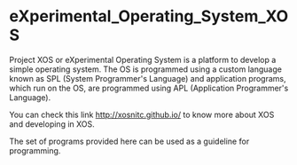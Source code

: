 eXperimental_Operating_System_XOS
=================================

Project XOS or eXperimental Operating System is a platform to develop a simple operating system.
The OS is programmed using a custom language known as SPL (System Programmer's Language) and application programs, 
which run on the OS, are programmed using APL (Application Programmer's Language).

You can check this link http://xosnitc.github.io/ to know more about XOS and developing in XOS.

The set of programs provided here can be used as a guideline for programming.
